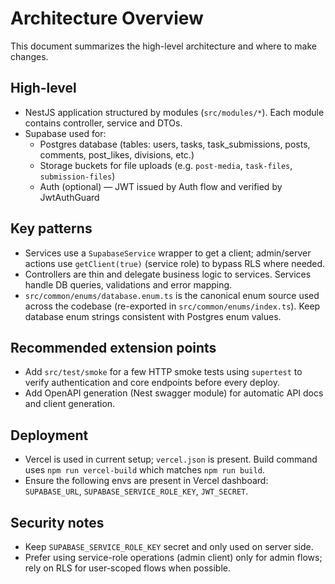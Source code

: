 # Architecture Overview

This document summarizes the high-level architecture and where to make changes.

## High-level
- NestJS application structured by modules (`src/modules/*`). Each module contains controller, service and DTOs.
- Supabase used for:
  - Postgres database (tables: users, tasks, task_submissions, posts, comments, post_likes, divisions, etc.)
  - Storage buckets for file uploads (e.g. `post-media`, `task-files`, `submission-files`)
  - Auth (optional) — JWT issued by Auth flow and verified by JwtAuthGuard

## Key patterns
- Services use a `SupabaseService` wrapper to get a client; admin/server actions use `getClient(true)` (service role) to bypass RLS where needed.
- Controllers are thin and delegate business logic to services. Services handle DB queries, validations and error mapping.
- `src/common/enums/database.enum.ts` is the canonical enum source used across the codebase (re-exported in `src/common/enums/index.ts`). Keep database enum strings consistent with Postgres enum values.

## Recommended extension points
- Add `src/test/smoke` for a few HTTP smoke tests using `supertest` to verify authentication and core endpoints before every deploy.
- Add OpenAPI generation (Nest swagger module) for automatic API docs and client generation.

## Deployment
- Vercel is used in current setup; `vercel.json` is present. Build command uses `npm run vercel-build` which matches `npm run build`.
- Ensure the following envs are present in Vercel dashboard: `SUPABASE_URL`, `SUPABASE_SERVICE_ROLE_KEY`, `JWT_SECRET`.

## Security notes
- Keep `SUPABASE_SERVICE_ROLE_KEY` secret and only used on server side.
- Prefer using service-role operations (admin client) only for admin flows; rely on RLS for user-scoped flows when possible.

